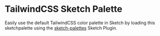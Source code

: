# TailwindCSS Sketch Palette

Easily use the default TailwindCSS color palette in Sketch by loading this sketchpalette using the [sketch-palettes](https://github.com/andrewfiorillo/sketch-palettes) Sketch Plugin.
